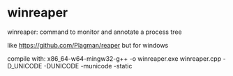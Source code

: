 # winreaper
winreaper: command to monitor and annotate a process tree

like https://github.com/Plagman/reaper but for windows

compile with:
x86_64-w64-mingw32-g++ -o winreaper.exe winreaper.cpp -D_UNICODE -DUNICODE -municode -static
